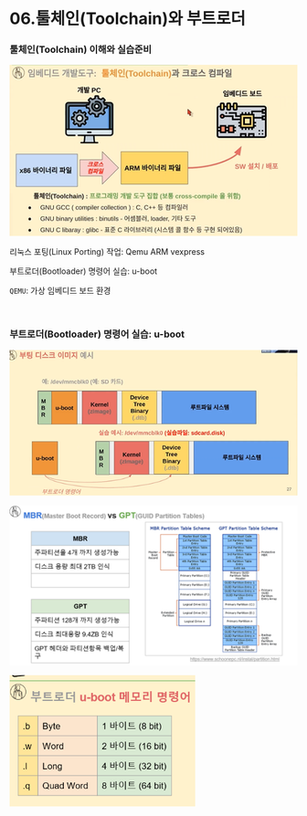 # 06.툴체인(Toolchain)와 부트로더

### 툴체인(Toolchain) 이해와 실습준비

![](assets/2023-09-04-15-26-47-image.png)

리눅스 포팅(Linux Porting) 작업: Qemu ARM vexpress

부트로더(Bootloader) 명령어 실습: u-boot

`QEMU`: 가상 임베디드 보드 환경

<br>

### 부트로더(Bootloader) 명령어 실습: u-boot

![](assets/2023-09-04-15-54-32-image.png)

![](assets/2023-09-04-15-55-03-image.png)

<img src="assets/2023-09-04-16-03-24-image.png" title="" alt="" width="325"> 

<br>
